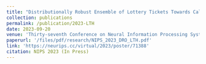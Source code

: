 ```yaml
---
title: "Distributionally Robust Ensemble of Lottery Tickets Towards Calibrated Sparse Network Training"
collection: publications
permalink: /publication/2023-LTH
date: 2023-09-20
venue: 'Thirty-seventh Conference on Neural Information Processing Systems'
paperurl: '/files/pdf/research/NIPS_2023_DRO_LTH.pdf'
link: 'https://neurips.cc/virtual/2023/poster/71388'
citation: NIPS 2023 (In Press)
---
```


